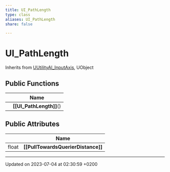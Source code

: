 ```yaml
---
title: UI_PathLength
type: class
aliases: UI_PathLength
share: false

---
```


# UI_PathLength





Inherits from [UUtilityAI_InputAxis](/docs/SDK/Source/Classes/classUUtilityAI__InputAxis.md), UObject

## Public Functions

|                | Name           |
| -------------- | -------------- |
| | **[[UI_PathLength]]**() |

## Public Attributes

|                | Name           |
| -------------- | -------------- |
| float | **[[PullTowardsQuerierDistance]]**  |

-------------------------------

Updated on 2023-07-04 at 02:30:59 +0200